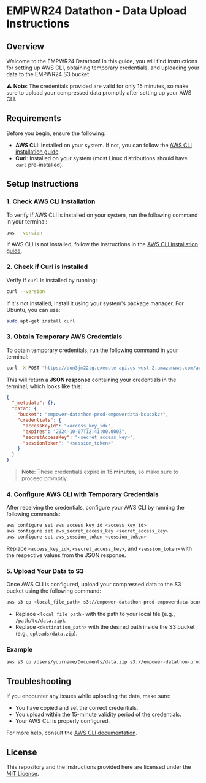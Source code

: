 
# EMPWR24 Datathon - Data Upload Instructions

## Overview
Welcome to the EMPWR24 Datathon! In this guide, you will find instructions for setting up AWS CLI, obtaining temporary credentials, and uploading your data to the EMPWR24 S3 bucket. 

⚠️ **Note**: The credentials provided are valid for only 15 minutes, so make sure to upload your compressed data promptly after setting up your AWS CLI.

## Requirements

Before you begin, ensure the following:

- **AWS CLI**: Installed on your system. If not, you can follow the [AWS CLI installation guide](https://docs.aws.amazon.com/cli/latest/userguide/install-cliv2.html).
- **Curl**: Installed on your system (most Linux distributions should have `curl` pre-installed).

## Setup Instructions

### 1. Check AWS CLI Installation

To verify if AWS CLI is installed on your system, run the following command in your terminal:

```bash
aws --version
```

If AWS CLI is not installed, follow the instructions in the [AWS CLI installation guide](https://docs.aws.amazon.com/cli/latest/userguide/install-cliv2.html).

### 2. Check if Curl is Installed

Verify if `curl` is installed by running:

```bash
curl --version
```

If it's not installed, install it using your system's package manager. For Ubuntu, you can use:

```bash
sudo apt-get install curl
```

### 3. Obtain Temporary AWS Credentials

To obtain temporary credentials, run the following command in your terminal:

```bash
curl -X POST "https://don3jm22tg.execute-api.us-west-2.amazonaws.com/auth" -H "Content-Type: application/json" -d '{"username": "xxx", "password": "xxxx"}'
```

This will return a **JSON response** containing your credentials in the terminal, which looks like this:

```json
{
  "_metadata": {},
  "data": {
    "bucket": "empower-datathon-prod-empowerdata-bcucxkzr",
    "credentials": {
      "accessKeyId": "<access_key_id>",
      "expires": "2024-10-07T12:41:00.000Z",
      "secretAccessKey": "<secret_access_key>",
      "sessionToken": "<session_token>"
    }
  }
}
```

> **Note**: These credentials expire in **15 minutes**, so make sure to proceed promptly.

### 4. Configure AWS CLI with Temporary Credentials

After receiving the credentials, configure your AWS CLI by running the following commands:

```bash
aws configure set aws_access_key_id <access_key_id>
aws configure set aws_secret_access_key <secret_access_key>
aws configure set aws_session_token <session_token>
```

Replace `<access_key_id>`, `<secret_access_key>`, and `<session_token>` with the respective values from the JSON response.

### 5. Upload Your Data to S3

Once AWS CLI is configured, upload your compressed data to the S3 bucket using the following command:

```bash
aws s3 cp <local_file_path> s3://empower-datathon-prod-empowerdata-bcucxkzr/<destination_path>
```

- Replace `<local_file_path>` with the path to your local file (e.g., `/path/to/data.zip`).
- Replace `<destination_path>` with the desired path inside the S3 bucket (e.g., `uploads/data.zip`).

### Example

```bash
aws s3 cp /Users/yourname/Documents/data.zip s3://empower-datathon-prod-empowerdata-bcucxkzr/uploads/data.zip
```

## Troubleshooting

If you encounter any issues while uploading the data, make sure:

- You have copied and set the correct credentials.
- You upload within the 15-minute validity period of the credentials.
- Your AWS CLI is properly configured.

For more help, consult the [AWS CLI documentation](https://docs.aws.amazon.com/cli/latest/userguide/cli-configure-files.html).

## License

This repository and the instructions provided here are licensed under the [MIT License](./LICENSE).
